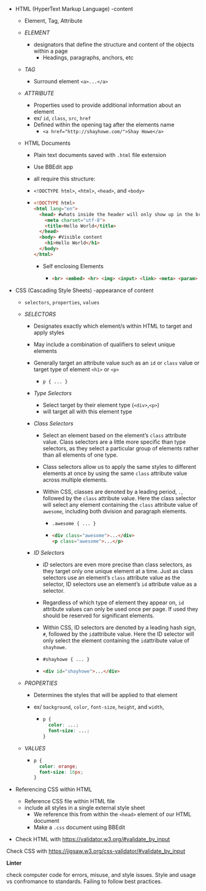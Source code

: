 - HTML (HyperText Markup Language) -content

  - Element, Tag, Attribute 

  - *ELEMENT*

    - designators that define the structure and content of the objects within a page 
      - Headings, paragraphs, anchors, etc

  - *TAG*

    - Surround element `<a>...</a>`

  - *ATTRIBUTE*

    - Properties used to provide additional information about an element
    - ex/ `id`, `class`, `src`, `href`
    - Defined within the opening tag after the elements name
      - `<a href="http://shayhowe.com/">Shay Howe</a>`

  - HTML Documents

    - Plain text documents saved with `.html` file extension

    - Use BBEdit app

    - all require this structure: 

    - `<!DOCTYPE html>`, `<html>`, `<head>`, and `<body>`

    - ```html
      <!DOCTYPE html>
      <html lang="en">
        <head> #whats inside the header will only show up in the browser window, not the page
          <meta charset="utf-8">
          <title>Hello World</title>
        </head>
        <body> #Visible content
          <h1>Hello World</h1>
        </body>
      </html>
      ```

      - Self enclosing Elements

        - ```html
          <br> <embed> <hr> <img> <input> <link> <meta> <param> <source> <wbr>
          ```

          

- CSS (Cascading Style Sheets) -appearance of content

  - `selectors`, `properties`, `values`

  - *SELECTORS*

    - Designates exactly which element/s within HTML to target and apply styles

    - May include a combination of qualifiers to selevt unique elements

    - Generally target an attribute value such as an `id` or `class` value or target type of element `<h1>` or `<p>`

      - `p { ... }`

    - *Type Selectors*

      - Select target by their element type (`<div>`,`<p>`) 
      - will target all with this element type

    - *Class Selectors*

      - Select an element based on the element’s `class` attribute value. Class selectors are a little more specific than type selectors, as they select a particular group of elements rather than all elements of one type.

      - Class selectors allow us to apply the same styles to different elements at once by using the same `class` attribute value across multiple elements.

      - Within CSS, classes are denoted by a leading period, `.`, followed by the `class` attribute value. Here the class selector will select any element containing the `class` attribute value of `awesome`, including both division and paragraph elements.

        - `.awesome { ... }`

        - ```html
          <div class="awesome">...</div>
          <p class="awesome">...</p>
          ```

    - *ID Selectors*

      - *ID* selectors are even more precise than class selectors, as they target only one unique element at a time. Just as class selectors use an element’s `class` attribute value as the selector, ID selectors use an element’s `id` attribute value as a selector.

      - Regardless of which type of element they appear on, `id` attribute values can only be used once per page. If used they should be reserved for significant elements.

      - Within CSS, ID selectors are denoted by a leading hash sign, `#`, followed by the `id`attribute value. Here the ID selector will only select the element containing the `id`attribute value of `shayhowe`.

      - `#shayhowe { ... }`

      - ```html
        <div id="shayhowe">...</div>
        ```

        

  - *PROPERTIES*

    - Determines the styles that will be applied to that element

    - ex/ `background`, `color`, `font-size`, `height`, and `width`,

      - ```css
        p {
          color: ...;
          font-size: ...;
        }
        ```

  - *VALUES*

    - ```css
      p {
        color: orange;
        font-size: 16px;
      }
      
      ```

- Referencing CSS within HTML

  - Reference CSS file within HTML file
  - include all styles in a single external style sheet
    - We reference this from within the `<head>` element of our HTML document
    - Make a `.css` document using BBEdit



- Check HTML with https://validator.w3.org/#validate_by_input

Check CSS with https://jigsaw.w3.org/css-validator/#validate_by_input

**Linter**

check computer code for errors, misuse, and style issues. Style and usage vs confromance to standards. Failing to follow best practices.